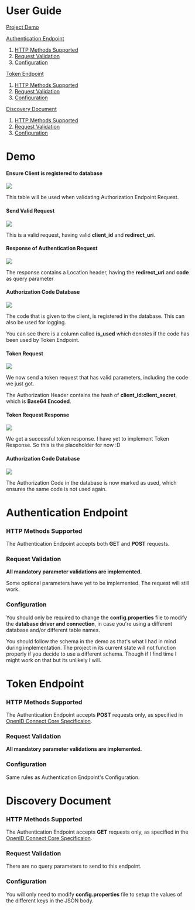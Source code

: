# User Guide

[Project Demo](#demo)

[Authentication Endpoint](#authentication-endpoint)

1. [HTTP Methods Supported](#http-methods-supported)
1. [Request Validation](#request-validation)
1. [Configuration](#configuration)


[Token Endpoint](#token-endpoint)

1. [HTTP Methods Supported](#http-methods-supported-1)
1. [Request Validation](#request-validation-1)
1. [Configuration](#configuration-1)

[Discovery Document](#discovery-document)

1. [HTTP Methods Supported](#http-methods-supported-2)
1. [Request Validation](#request-validation-2)
1. [Configuration](#configuration-2)


# Demo

#### Ensure Client is registered to database

![](user_guide_assets/client_info.png)

This table will be used when validating Authorization Endpoint Request.

#### Send Valid Request

![](user_guide_assets/auth_request.png)

This is a valid request, having valid **client_id** and **redirect_uri**.

#### Response of Authentication Request

![](user_guide_assets/auth_response.png)

The response contains a Location header, having the **redirect_uri** and **code** as query parameter

#### Authorization Code Database

![](user_guide_assets/auth_code_created.png)

The code that is given to the client, is registered in the database. This can also be used for logging.

You can see there is a column called **is_used** which denotes if the code has been used by Token Endpoint.

#### Token Request

![](user_guide_assets/token_request.png)

We now send a token request that has valid parameters, including the code we just got.

The Authorization Header contains the hash of **client_id:client_secret**, which is **Base64 Encoded**.

#### Token Request Response

![](user_guide_assets/success_token_response.png)

We get a successful token response. I have yet to implement Token Response. So this is the placeholder for now :D

#### Authorization Code Database

![](user_guide_assets/auth_code_after_token.png)

The Authorization Code in the database is now marked as used, which ensures the same code is not used again.

# Authentication Endpoint

### HTTP Methods Supported

The Authentication Endpoint accepts both **GET** and **POST** requests.

### Request Validation


**All mandatory parameter validations are implemented.**

Some optional parameters have yet to be implemented. The request will still work.

### Configuration

You should only be required to change the **config.properties** file to modify the **database driver and connection**, in case you're using a different database and/or different table names.

You should follow the schema in the demo as that's what I had in mind during implementation. The project in its current state will not function properly if you decide to use a different schema.
Though if I find time I might work on that but its unlikely I will.

# Token Endpoint

### HTTP Methods Supported

The Authentication Endpoint accepts **POST** requests only, as specified in [OpenID Connect Core Specificaion](https://openid.net/specs/openid-connect-core-1_0.html#TokenRequest).

### Request Validation

**All mandatory parameter validations are implemented.**

### Configuration

Same rules as Authentication Endpoint's Configuration.

# Discovery Document

### HTTP Methods Supported

The Authentication Endpoint accepts **GET** requests only, as specified in the [OpenID Connect Core Specificaion](https://openid.net/specs/openid-connect-discovery-1_0.html#ProviderConfigurationRequest).

### Request Validation

There are no query parameters to send to this endpoint.

### Configuration

You will only need to modify **config.properties** file to setup the values of the different keys in the JSON body.
